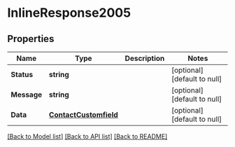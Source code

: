 # InlineResponse2005

## Properties
Name | Type | Description | Notes
------------ | ------------- | ------------- | -------------
**Status** | **string** |  | [optional] [default to null]
**Message** | **string** |  | [optional] [default to null]
**Data** | [**ContactCustomfield**](ContactCustomfield.md) |  | [optional] [default to null]

[[Back to Model list]](../README.md#documentation-for-models) [[Back to API list]](../README.md#documentation-for-api-endpoints) [[Back to README]](../README.md)


